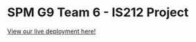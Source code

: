 # SPM G9 Team 6 - IS212 Project

[View our live deployment here!](http://smu.spm.group9.s3-website-ap-southeast-1.amazonaws.com/)
